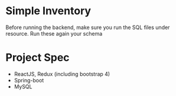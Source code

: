 # Simple Inventory
Before running the backend, make sure you run the SQL files under resource. Run these again your schema

# Project Spec
- ReactJS, Redux (including bootstrap 4)
- Spring-boot
- MySQL
